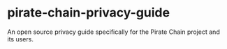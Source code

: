 # pirate-chain-privacy-guide

An open source privacy guide specifically for the Pirate Chain project and its users.

